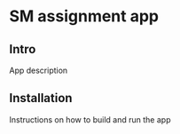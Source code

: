 # SM assignment app

## Intro
App description

## Installation
Instructions on how to build and run the app
